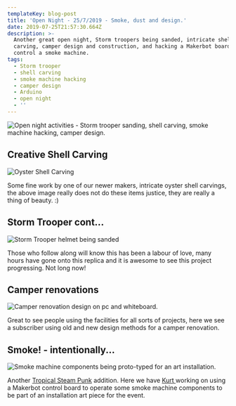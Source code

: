 ```yaml
---
templateKey: blog-post
title: 'Open Night - 25/7/2019 - Smoke, dust and design.'
date: 2019-07-25T21:57:30.664Z
description: >-
  Another great open night, Storm troopers being sanded, intricate shell
  carving, camper design and construction, and hacking a Makerbot board to
  control a smoke machine.
tags:
  - Storm trooper
  - shell carving
  - smoke machine hacking
  - camper design
  - Arduino
  - open night
  - ''
---
```





![Open night activities - Storm trooper sanding, shell carving, smoke machine hacking, camper design.](/img/img_20190725_180656-collage.jpg "Open night activities")

## Creative Shell Carving

![Oyster Shell Carving](/img/img_20190725_180749-1-.jpg "Oyster Shell Carving")

Some fine work by one of our newer makers, intricate oyster shell carvings, the above image really does not do these items justice, they are really a thing of beauty. :)

## Storm Trooper cont...

![Storm Trooper helmet being sanded](/img/img_20190725_180722.jpg "Take that Storm Trooper!")

Those who follow along will know this has been a labour of love, many hours have gone onto this replica and it is awesome to see this project progressing. Not long now!

## Camper renovations

![Camper renovation design on pc and whiteboard.](/img/img_20190725_180656.jpg "Back to the drawing board.")

Great to see people using the facilities for all sorts of projects, here we see a subscriber using old and new design methods for a camper renovation.

## Smoke! - intentionally...

![Smoke machine components being proto-typed for an art installation.](/img/img_20190725_211057.jpg "Where there is smoke - but no fire.")

Another [Tropical Steam Punk](https://www.eventbrite.com/e/tropical-steampunk-2019-tickets-55190574494) addition. Here we have [Kurt ](https://themakers.org/bios/KurtSchoenhoff/) working on using a Makerbot control board to operate some smoke machine components to be part of an installation art piece for the event.
